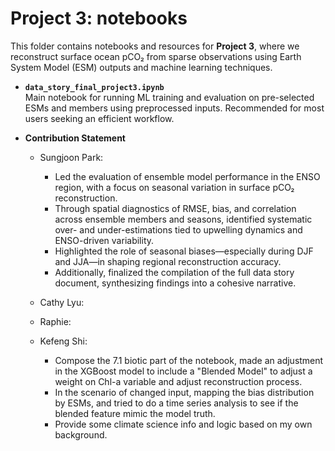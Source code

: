 # **Project 3: notebooks**

This folder contains notebooks and resources for **Project 3**, where we reconstruct surface ocean pCO₂ from sparse observations using Earth System Model (ESM) outputs and machine learning techniques.

- **`data_story_final_project3.ipynb`**  
  Main notebook for running ML training and evaluation on pre-selected ESMs and members using preprocessed inputs. Recommended for most users seeking an efficient workflow.



- **Contribution Statement**
  - Sungjoon Park:
    - Led the evaluation of ensemble model performance in the ENSO region, with a focus on seasonal variation in surface pCO₂ reconstruction.
    - Through spatial diagnostics of RMSE, bias, and correlation across ensemble members and seasons, identified systematic over- and under-estimations tied to upwelling dynamics and ENSO-driven variability.
    - Highlighted the role of seasonal biases—especially during DJF and JJA—in shaping regional reconstruction accuracy.
    - Additionally, finalized the compilation of the full data story document, synthesizing findings into a cohesive narrative.
 
  - Cathy Lyu:
 
  - Raphie:
 
  - Kefeng Shi:
    - Compose the 7.1 biotic part of the notebook, made an adjustment in the XGBoost model to include a "Blended Model" to adjust a weight on Chl-a variable and adjust reconstruction process.
    - In the scenario of changed input, mapping the bias distribution by ESMs, and tried to do a time series analysis to see if the blended feature mimic the model truth.
    - Provide some climate science info and logic based on my own background.
